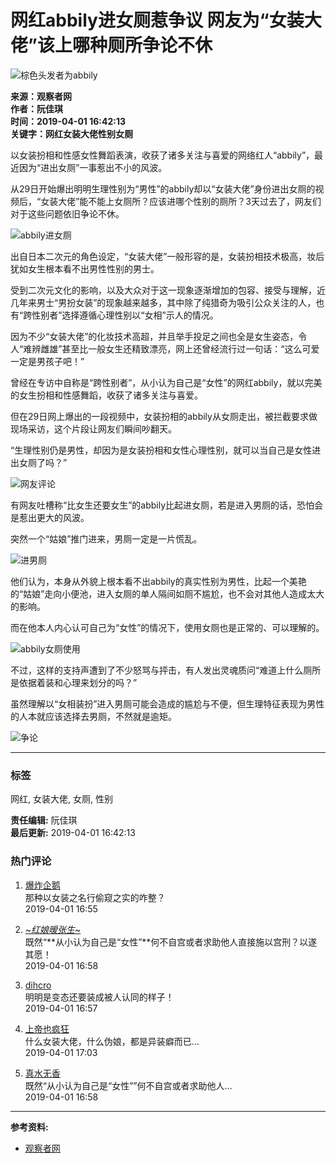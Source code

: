 # 网红abbily进女厕惹争议 网友为“女装大佬”该上哪种厕所争论不休

![棕色头发者为abbily](https://i.guancha.cn/news/mainland/2019/04/01/20190401131833118.gif)

**来源：观察者网**  
**作者：阮佳琪**  
**时间：2019-04-01 16:42:13**  
**关键字：网红女装大佬性别女厕**  

以女装扮相和性感女性舞蹈表演，收获了诸多关注与喜爱的网络红人“abbily”，最近因为“进出女厕”一事惹出不小的风波。

从29日开始爆出明明生理性别为“男性”的abbily却以“女装大佬”身份进出女厕的视频后，“女装大佬”能不能上女厕所？应该进哪个性别的厕所？3天过去了，网友们对于这些问题依旧争论不休。

![abbily进女厕](https://i.guancha.cn/news/mainland/2019/04/01/20190401131834460.gif)

出自日本二次元的角色设定，“女装大佬”一般形容的是，女装扮相技术极高，妆后犹如女生根本看不出男性性别的男士。

受到二次元文化的影响，以及大众对于这一现象逐渐增加的包容、接受与理解，近几年来男士“男扮女装”的现象越来越多，其中除了纯猎奇为吸引公众关注的人，也有“跨性别者”选择遵循心理性别以“女相”示人的情况。

因为不少“女装大佬”的化妆技术高超，并且举手投足之间也全是女生姿态，令人“难辨雌雄”甚至比一般女生还精致漂亮，网上还曾经流行过一句话：“这么可爱一定是男孩子吧！”

曾经在专访中自称是“跨性别者”，从小认为自己是“女性”的网红abbily，就以完美的女生扮相和性感舞蹈，收获了诸多关注与喜爱。

但在29日网上爆出的一段视频中，女装扮相的abbily从女厕走出，被拦截要求做现场采访，这个片段让网友们瞬间吵翻天。

“生理性别仍是男性，却因为是女装扮相和女性心理性别，就可以当自己是女性进出女厕了吗？”

![网友评论](https://i.guancha.cn/news/mainland/2019/04/01/20190401140159142.jpg)

有网友吐槽称“比女生还要女生”的abbily比起进女厕，若是进入男厕的话，恐怕会是惹出更大的风波。

突然一个“姑娘”推门进来，男厕一定是一片慌乱。

![进男厕](https://i.guancha.cn/news/mainland/2019/04/01/20190401140159495.jpg)

他们认为，本身从外貌上根本看不出abbily的真实性别为男性，比起一个美艳的“姑娘”走向小便池，进入女厕的单人隔间如厕不尴尬，也不会对其他人造成太大的影响。

而在他本人内心认可自己为“女性”的情况下，使用女厕也是正常的、可以理解的。

![abbily女厕使用](https://i.guancha.cn/news/mainland/2019/04/01/20190401140214867.jpg)

不过，这样的支持声遭到了不少怒骂与抨击，有人发出灵魂质问“难道上什么厕所是依据着装和心理来划分的吗？”

虽然理解以“女相装扮”进入男厕可能会造成的尴尬与不便，但生理特征表现为男性的人本就应该选择去男厕，不然就是逾矩。

![争论](https://i.guancha.cn/news/mainland/2019/04/01/20190401140703440.jpg)

---

### 标签 
网红, 女装大佬, 女厕, 性别

**责任编辑:** 阮佳琪  
**最后更新:** 2019-04-01 16:42:13

### 热门评论 
1. [爆炸企鹅](//user.guancha.cn/user/personal-homepage?uid=31405)  
   那种以女装之名行偷窥之实的咋整？  
   2019-04-01 16:55

2. [~*红娘暧张生*~](//user.guancha.cn/user/personal-homepage?uid=139195)  
   既然“**从小认为自己是“女性”**何不自宫或者求助他人直接施以宫刑？以遂其愿！  
   2019-04-01 16:58

3. [dihcro](//user.guancha.cn/user/personal-homepage?uid=50087)  
   明明是变态还要装成被人认同的样子！  
   2019-04-01 16:57

4. [上帝也疯狂](//user.guancha.cn/user/personal-homepage?uid=242736)  
   什么女装大佬，什么伪娘，都是异装癖而已...  
   2019-04-01 17:03 

5. [真水无香](//user.guancha.cn/user/personal-homepage?uid=70802)  
   既然“从小认为自己是“女性””何不自宫或者求助他人...  
   2019-04-01 16:58

--- 

**参考资料:**   
- [观察者网](https://www.guancha.cn/politics/2019_04_01_495904.shtml)  